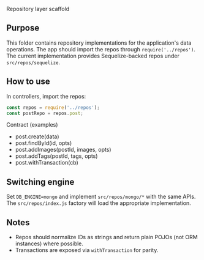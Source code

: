 Repository layer scaffold

Purpose
-------
This folder contains repository implementations for the application's data operations.
The app should import the repos through `require('../repos')`. The current implementation provides Sequelize-backed repos under `src/repos/sequelize`.

How to use
----------
In controllers, import the repos:

```javascript
const repos = require('../repos');
const postRepo = repos.post;
```

Contract (examples)
- post.create(data)
- post.findById(id, opts)
- post.addImages(postId, images, opts)
- post.addTags(postId, tags, opts)
- post.withTransaction(cb)

Switching engine
----------------
Set `DB_ENGINE=mongo` and implement `src/repos/mongo/*` with the same APIs. The `src/repos/index.js` factory will load the appropriate implementation.

Notes
-----
- Repos should normalize IDs as strings and return plain POJOs (not ORM instances) where possible.
- Transactions are exposed via `withTransaction` for parity.
